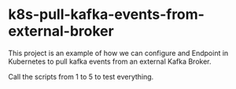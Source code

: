 # k8s-pull-kafka-events-from-external-broker
This project is an example of how we can configure and Endpoint in Kubernetes to pull kafka events from an external Kafka Broker.

Call the scripts from 1 to 5 to test everything.

